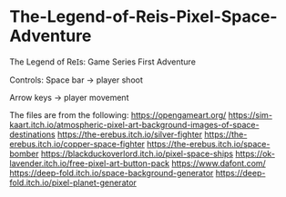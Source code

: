 # The-Legend-of-Reis-Pixel-Space-Adventure
The Legend of ReꞮs: Game Series First Adventure

Controls:
Space bar -> player shoot

Arrow keys -> player movement

The files are from the following:
https://opengameart.org/
https://sim-kaart.itch.io/atmospheric-pixel-art-background-images-of-space-destinations
https://the-erebus.itch.io/silver-fighter
https://the-erebus.itch.io/copper-space-fighter
https://the-erebus.itch.io/space-bomber
https://blackduckoverlord.itch.io/pixel-space-ships
https://ok-lavender.itch.io/free-pixel-art-button-pack
https://www.dafont.com/
https://deep-fold.itch.io/space-background-generator
https://deep-fold.itch.io/pixel-planet-generator
